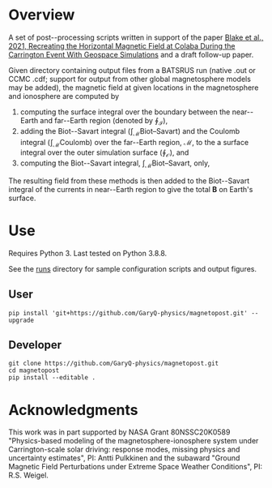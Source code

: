 # Overview

A set of post--processing scripts written in support of the paper [Blake et al., 2021, Recreating the Horizontal Magnetic Field at Colaba During the Carrington Event With Geospace Simulations](https://doi.org/10.1029/2020SW002585) and a draft follow-up paper.

Given directory containing output files from a BATSRUS run (native .out or CCMC .cdf; support for output from other global magnetosphere models may be added), the magnetic field at given locations in the magnetosphere and ionosphere are computed by

1. computing the surface integral over the boundary between the near--Earth and far--Earth region (denoted by $\oint_{\mathcal{I}}$),
2. adding the Biot--Savart integral ($\int_{\mathcal{M}}\text{Biot--Savart}$) and the Coulomb integral ($\int_{\mathcal{M}}\text{Coulomb}$) over the far--Earth region, $\mathcal{M}$, to the a surface integral over the outer simulation surface ($\oint_{\mathcal{O}}$), and
3. computing the Biot--Savart integral, $\int_{\mathcal{M}}\text{Biot--Savart}$, only,

The resulting field from these methods is then added to the Biot--Savart integral of the currents in near--Earth region to give the total $\mathbf{B}$ on Earth's surface.

# Use

Requires Python 3. Last tested on Python 3.8.8.

See the [runs](https://github.com/GaryQ-physics/magnetopost/tree/main/runs) directory for sample configuration scripts and output figures.

## User

```
pip install 'git+https://github.com/GaryQ-physics/magnetopost.git' --upgrade
```

## Developer

```
git clone https://github.com/GaryQ-physics/magnetopost.git
cd magnetopost
pip install --editable .
```


# Acknowledgments

This work was in part supported by NASA Grant 80NSSC20K0589 "Physics-based modeling of the magnetosphere-ionosphere system under Carrington-scale solar driving: response modes, missing physics and uncertainty estimates", PI: Antti Pulkkinen and the subaward "Ground Magnetic Field Perturbations under Extreme Space Weather Conditions", PI: R.S. Weigel.

